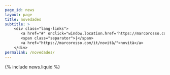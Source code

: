 ```yaml
---
page_id: news
layout: page
title: novedades
subtitle: >
    <div class="lang-links">
       <a href="#" onclick="window.location.href='https://marcorosso.com/news/'; return false;">news</a>
       <span class="separator">|</span>
       <a href="https://marcorosso.com/it/novità/">novità</a>
    </div>
permalink: /novedades/
---
```


  {% include news.liquid %}
